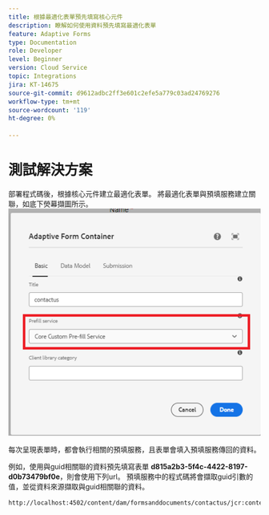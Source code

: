 ```yaml
---
title: 根據最適化表單預先填寫核心元件
description: 瞭解如何使用資料預先填寫最適化表單
feature: Adaptive Forms
type: Documentation
role: Developer
level: Beginner
version: Cloud Service
topic: Integrations
jira: KT-14675
source-git-commit: d9612adbc2ff3e601c2efe5a779c03ad24769276
workflow-type: tm+mt
source-wordcount: '119'
ht-degree: 0%

---
```


# 測試解決方案

部署程式碼後，根據核心元件建立最適化表單。 將最適化表單與預填服務建立關聯，如底下熒幕擷圖所示。
![預填服務](assets/pre-fill-service.png)

每次呈現表單時，都會執行相關的預填服務，且表單會填入預填服務傳回的資料。

例如，使用與guid相關聯的資料預先填寫表單 **d815a2b3-5f4c-4422-8197-d0b73479bf0e**，則會使用下列url。
預填服務中的程式碼將會擷取guid引數的值，並從資料來源擷取與guid相關聯的資料。

```html
http://localhost:4502/content/dam/formsanddocuments/contactus/jcr:content?wcmmode=disabled&guid=d815a2b3-5f4c-4422-8197-d0b73479bf0e
```
